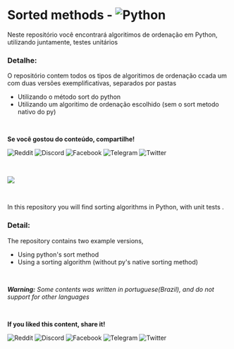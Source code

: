 # Sorted methods - ![Python](https://img.shields.io/badge/python-3670A0?style=for-the-badge&logo=python&logoColor=ffdd54)
Neste repositório você encontrará algoritimos de ordenação em Python, utilizando juntamente, testes unitários

### Detalhe:
O repositório contem todos os tipos de algoritimos de ordenação ccada um com duas versões exemplificativas, separados por pastas  
* Utilizando o método sort do python
* Utilizando um algoritimo de ordenação escolhido (sem o sort metodo nativo do py)

<br />

**Se você gostou do conteúdo, compartilhe!**

![Reddit](https://img.shields.io/badge/Reddit-%23FF4500.svg?style=for-the-badge&logo=Reddit&logoColor=white)
![Discord](https://img.shields.io/badge/Discord-%235865F2.svg?style=for-the-badge&logo=discord&logoColor=white)
![Facebook](https://img.shields.io/badge/Facebook-%231877F2.svg?style=for-the-badge&logo=Facebook&logoColor=white)
![Telegram](https://img.shields.io/badge/Telegram-2CA5E0?style=for-the-badge&logo=telegram&logoColor=white)
![Twitter](https://img.shields.io/badge/Twitter-%231DA1F2.svg?style=for-the-badge&logo=Twitter&logoColor=white)
  
<br />

![](https://i.imgur.com/waxVImv.png)

<br />

In this repository you will find sorting algorithms in Python, with unit tests .

### Detail:
The repository contains two example versions,
* Using python's sort method
* Using a sorting algorithm (without py's native sorting method)

<br />

***Warning:*** *Some contents was written in portuguese(Brazil), and do not support for other languages* 

<br />

**If you liked this content, share it!**

![Reddit](https://img.shields.io/badge/Reddit-%23FF4500.svg?style=for-the-badge&logo=Reddit&logoColor=white)
![Discord](https://img.shields.io/badge/Discord-%235865F2.svg?style=for-the-badge&logo=discord&logoColor=white)
![Facebook](https://img.shields.io/badge/Facebook-%231877F2.svg?style=for-the-badge&logo=Facebook&logoColor=white)
![Telegram](https://img.shields.io/badge/Telegram-2CA5E0?style=for-the-badge&logo=telegram&logoColor=white)
![Twitter](https://img.shields.io/badge/Twitter-%231DA1F2.svg?style=for-the-badge&logo=Twitter&logoColor=white)
